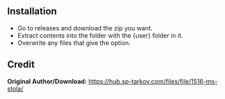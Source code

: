 ## Installation

- Go to releases and download the zip you want.
- Extract contents into the folder with the {user} folder in it.
- Overwrite any files that give the option.

## Credit

**Original Author/Download:** https://hub.sp-tarkov.com/files/file/1516-ms-stola/